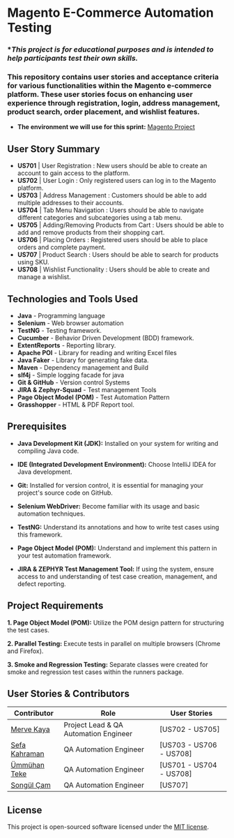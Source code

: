 # Magento E-Commerce Automation Testing

 ### **This project is for educational purposes and is intended to help participants test their own skills.*
  
### This repository contains user stories and acceptance criteria for various functionalities within the Magento e-commerce platform. These user stories focus on enhancing user experience through registration, login, address management, product search, order placement, and wishlist features.

- **The environment we will use for this sprint:** [Magento Project](https://magento.softwaretestingboard.com/)

## User Story Summary

- **US701** |  User Registration : New users should be able to create an account to gain access to the platform.
- **US702** |  User Login : Only registered users can log in to the Magento platform.
- **US703** |  Address Management : Customers should be able to add multiple addresses to their accounts.
- **US704** |  Tab Menu Navigation : Users should be able to navigate different categories and subcategories using a tab menu.
- **US705** |  Adding/Removing Products from Cart : Users should be able to add and remove products from their shopping cart.
- **US706** |  Placing Orders : Registered users should be able to place orders and complete payment.
- **US707** |  Product Search : Users should be able to search for products using SKU.
- **US708** |  Wishlist Functionality : Users should be able to create and manage a wishlist.

## Technologies and Tools Used

- **Java** - Programming language
- **Selenium** - Web browser automation
- **TestNG** - Testing framework.
- **Cucumber** - Behavior Driven Development (BDD) framework.
- **ExtentReports** - Reporting library.
- **Apache POI** - Library for reading and writing Excel files
- **Java Faker** - Library for generating fake data.
- **Maven** - Dependency management and Build
- **slf4j** - Simple logging facade for java 
- **Git & GitHub** - Version control Systems 
- **JIRA & Zephyr-Squad** - Test management Tools
- **Page Object Model (POM)** - Test Automation Pattern
- **Grasshopper** -	HTML & PDF Report tool.

## Prerequisites

- **Java Development Kit (JDK):** Installed on your system for writing and compiling Java code.

- **IDE (Integrated Development Environment):** Choose IntelliJ IDEA for Java development.

- **Git:** Installed for version control, it is essential for managing your project's source code on GitHub.

- **Selenium WebDriver:** Become familiar with its usage and basic automation techniques.

- **TestNG:** Understand its annotations and how to write test cases using this framework.

- **Page Object Model (POM):** Understand and implement this pattern in your test automation framework.

- **JIRA & ZEPHYR Test Management Tool:** If using the system, ensure access to and understanding of test case creation, management, and defect reporting.
  

## Project Requirements

**1. Page Object Model (POM):** Utilize the POM design pattern for structuring the test cases.

**2. Parallel Testing:** Execute tests in parallel on multiple browsers (Chrome and Firefox).

**3. Smoke and Regression Testing:** Separate classes were created for smoke and regression test cases within the runners package.

## User Stories & Contributors

| Contributor                                               |               Role                    |   User Stories            |
|-----------------------------------------------------------|---------------------------------------|---------------------------|
| [Merve Kaya](https://github.com/kayyamervee)              | Project Lead & QA Automation Engineer |  [US702 - US705]          |
| [Sefa Kahraman](https://github.com/SefaKahramann)         | QA Automation Engineer                |  [US703 - US706 - US708]  |
| [Ümmühan Teke](https://github.com/UmmuhanTeke)            | QA Automation Engineer                |  [US701 - US704 - US708]  |
| [Songül Çam](https://github.com/songulcam)                | QA Automation Engineer                |  [US707]                  |

## License  

This project is open-sourced software licensed under the [MIT license](https://opensource.org/licenses/MIT).


